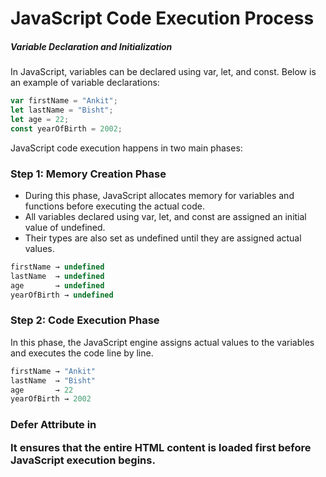 # JavaScript Code Execution Process

##### Variable Declaration and Initialization
In JavaScript, variables can be declared using var, let, and const. Below is an example of variable declarations:
```javascript
var firstName = "Ankit";
let lastName = "Bisht";
let age = 22;
const yearOfBirth = 2002;
```
JavaScript code execution happens in two main phases:

### Step 1: Memory Creation Phase

- During this phase, JavaScript allocates memory for variables and functions before executing the actual code.
- All variables declared using var, let, and const are assigned an initial value of undefined.
- Their types are also set as undefined until they are assigned actual values.
```javascript
firstName → undefined  
lastName  → undefined  
age       → undefined  
yearOfBirth → undefined
```

### Step 2: Code Execution Phase

In this phase, the JavaScript engine assigns actual values to the variables and executes the code line by line.
```javascript
firstName → "Ankit"  
lastName  → "Bisht"  
age       → 22  
yearOfBirth → 2002
```


### Defer Attribute in <script> Tag
If we add the defer attribute inside a <script> tag:
<script src="script.js" defer></script>
It ensures that the entire HTML content is loaded first before JavaScript execution begins.

